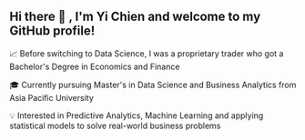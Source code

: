 ## Hi there 👋 , I'm Yi Chien and welcome to my GitHub profile!
    
 📈 Before switching to Data Science, I was a proprietary trader who got a Bachelor's Degree in Economics and Finance
 
 🎓 Currently pursuing Master's in Data Science and Business Analytics from Asia Pacific University  
 
 💡 Interested in Predictive Analytics, Machine Learning and applying statistical models to solve real-world business problems

<!--
**yccho97/yccho97** is a ✨ _special_ ✨ repository because its `README.md` (this file) appears on your GitHub profile.

Here are some ideas to get you started:

- 🔭 I’m currently working on ...
- 🌱 I’m currently learning ...
- 👯 I’m looking to collaborate on ...
- 🤔 I’m looking for help with ...
- 💬 Ask me about ...
- 📫 How to reach me: ...
- 😄 Pronouns: ...
- ⚡ Fun fact: ...
-->
